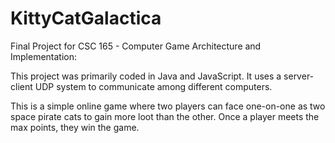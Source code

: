 # KittyCatGalactica
Final Project for CSC 165 - Computer Game Architecture and Implementation: 

This project was primarily coded in Java and JavaScript. It uses a server-client UDP system to
communicate among different computers.

This is a simple online game where two players
can face one-on-one as two space pirate cats to gain more loot than the other. Once a player meets the 
max points, they win the game.
